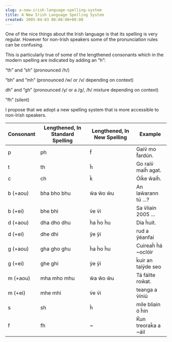 ```yaml
---  
slug: a-new-irish-language-spelling-system
title: A New Irish Language Spelling System
created: 2005-04-03 08:00:00+00:00
---  
```

One of the nice things about the Irish language is that its spelling is very regular. However for non-Irish speakers some of the pronunciation rules can be confusing.

This is particularly true of some of the lengthened consonants which in the modern spelling are indicated by adding an “h”:


“th” and ”sh”
(pronounced /h/)


“bh” and ”mh”
(pronounced /w/ or /v/ depending on context)


dh” and ”gh”
(pronounced /y/ or a /g/, /h/ mixture depending on context)


“fh”
(silent)


I propose that we adopt a new spelling system that is more accessible to non-Irish speakers.


| Consonant | Lengthened, In Standard Spelling | Lengthened, In New Spelling | Example
| ---- | ---- | ---- | ----
| p | ph| f̃ | Gaiṽ mo f̃ardún.
|t|th|ĥ|Go raiṽ maiĥ agat.
|c|ch|k̃|Óik̃e w̃aiĥ.
|b (+aou)|bha bho bhu|ŵa ŵo ŵu|An laŵarann tú ...?
|b (+ei)|bhe bhi|ṽe ṽi|Sa ṽliain 2005 ...
|d (+aou)|dha dho dhu|ĥa ĥo ĥu|Dia ĥuit.
|d (+ei)|dhe dhi|ŷe ŷi|rud a ŷéanfaí
|g (+aou)|gha gho ghu|ĥa ĥo ĥu|Cuireaĥ ĥá ~oclóir
|g (+ei)|ghe ghi|ỹe ỹi|k̃uir an taiỹde seo
|m (+aou)|mha mho mhu|w̃a w̃o w̃u|Tá fáilte row̃at.
|m (+ei)|mhe mhi|ṽe ṽi|teanga a ṽíniú
|s|sh|ĥ|míle bliain ó ĥin
|f|fh|~|K̃un treorak̃a a ~áil
